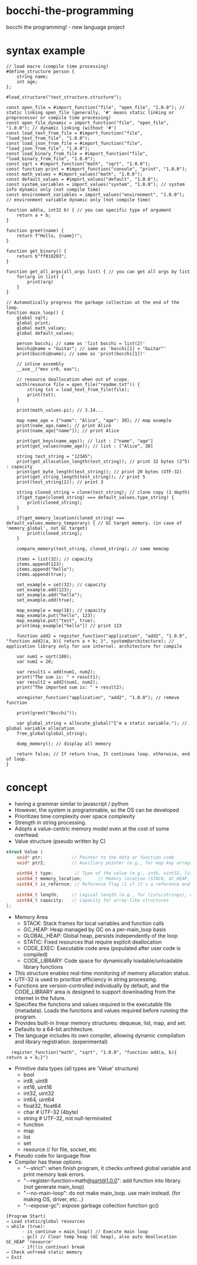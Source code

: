 # bocchi-the-programming
bocchi the programming! - new language project

# syntax example
```
// load macro (compile time processing)
#define_structure person {
    string name;
    int age;
};

#load_structure("test_structure.structure");

const open_file = #import_function("file", "open_file", "1.0.0"); // static linking open_file (generally, '#' means static linking or preprocessor or compile time processing)
const open_file_dynamic = import_function("file", "open_file", "1.0.0"); // dynamic linking (without '#')
const load_text_from_file = #import_function("file", "load_text_from_file", "1.0.0");
const load_json_from_file = #import_function("file", "load_json_from_file", "1.0.0");
const load_binary_from_file = #import_function("file", "load_binary_from_file", "1.0.0");
const sqrt = #import_function("math", "sqrt", "1.0.0");
const function print = #import_function("console", "print", "1.0.0");
const math_values = #import_values("math", "1.0.0");
const default_values = #import_values("default", "1.0.0");
const system_variables = import_values("system", "1.0.0"); // system info dynamic only (not compile time)
const environment_variables = import_values("environment", "1.0.0"); // environment variable dynamic only (not compile time)

function add(a, int32 b) { // you can specific type of argument
    return a + b;
}

function greet(name) {
    return f"Hello, {name}!";
}

function get_binary() {
    return b"ff010203";
}

function get_all_args(all_args list) { // you can get all args by list
    for(arg in list) {
        print(arg)
    }
}

// Automatically progress the garbage collection at the end of the loop.
function main_loop() {
    global sqrt;
    global print;
    global math_values;
    global default_values;

    person bocchi; // same as 'list bocchi = list(2)'
    bocchi@name = "Guitar"; // same as 'bocchi[1] = "Guitar"'
    print(bocchi@name); // same as 'print(bocchi[1])'

    // inline assembly
    __asm__("mov cr0, eax");

    // resource deallocation when out of scope.
    with(resource file = open_file("readme.txt")) {
        string txt = load_text_from_file(file);
        print(txt);
    }

    print(math_values.pi); // 3.14...

    map name_age = {"name": "Alice", "age": 30}; // map example
    print(name_age.name); // print Alice
    print(name_age["name"]); // print Alice

    print(get_keys(name_age)); // list : ["name", "age"]
    print(get_values(name_age)); // list : ["Alice", 30]

    string test_string = "12345";
    print(get_allocation_length(test_string)); // print 32 bytes (2^5) : capacity
    print(get_byte_length(test_string)); // print 20 bytes (UTF-32)
    print(get_string_length(test_string)); // print 5
    print(test_string[2]); // print 3

    string cloned_string = clone(test_string); // clone copy (1 depth)
    if(get_type(cloned_string) === default_values.type_string) {
        print(cloned_string);
    }

    if(get_memory_location(cloned_string) === default_values.memory_temporary) { // GC target memory. (in case of 'memory_global', not GC target)
        print(cloned_string);
    }

    compare_memory(test_string, cloned_string); // same memcmp

    items = list(32); // capacity
    items.append(123);
    items.append("hello");
    items.append(true);

    set_example = set(32); // capacity
    set_example.add(123);
    set_example.add("hello");
    set_example.add(true);

    map_example = map(16); // capacity
    map_example.put("hello", 123);
    map_example.put("test", true);
    print(map_example["hello"]) // print 123

    function add2 = register_function("application", "add2", "1.0.0", "function add2(a, b){ return a + b; }", system@architecture); // application library only for use internal. architecture for compile

    var num1 = sqrt(100);
    var num2 = 20;

    var result1 = add(num1, num2);
    print("The sum is: " + result1);
    var result2 = add2(num1, num2);
    print("The imported sum is: " + result2);

    unregister_function("application", "add2", "1.0.0"); // remove function

    print(greet("Bocchi"));
    
    var global_string = allocate_global("I'm a static variable."); // global variable allocation
    free_global(global_string);

    dump_memory(); // display all memory

    return false; // If return true, It continues loop. otherwise, end of loop.
}
```

# concept
- having a grammar similar to javascript / python
- However, the system is programmable, so the OS can be developed
- Prioritizes time complexity over space complexity
- Strength in string processing.
- Adopts a value-centric memory model even at the cost of some overhead.
- Value structure (pseudo written by C)
```c
struct Value {
    void* ptr;           // Pointer to the data or function code
    void* ptr2;          // Auxiliary pointer (e.g., for map key arrays, closure captures, etc.), also use for resource deallocator

    uint64_t type;        // Type of the value (e.g., int8, uint32, list, map, string, function, resource, etc.)
    uint64_t memory_location;      // Memory location (STACK, GC_HEAP, GLOBAL_HEAP, STATIC, CODE)
    uint64_t is_refernce; // Reference flag (1 if it's a reference and should not be deallocated)

    uint64_t length;     // Logical length (e.g., for lists/strings), or the actual value for integers
    uint64_t capacity;   // Capacity for array-like structures
};
```
- Memory Area
  - STACK: Stack frames for local variables and function calls
  - GC_HEAP: Heap managed by GC on a per-main_loop basis
  - GLOBAL_HEAP: Global heap, persists independently of the loop
  - STATIC: Fixed resources that require explicit deallocation
  - CODE_EXEC: Executable code area (populated after user code is compiled)
  - CODE_LIBRARY: Code space for dynamically loadable/unloadable library functions
- This structure enables real-time monitoring of memory allocation status.
- UTF-32 is used to prioritize efficiency in string processing.
- Functions are version-controlled individually by default, and the CODE_LIBRARY area is designed to support downloading from the internet in the future.
- Specifies the functions and values required in the executable file (metadata). Loads the functions and values required before running the program.
- Provides built-in linear memory structures: dequeue, list, map, and set.
- Defaults to a 64-bit architecture.
- The language includes its own compiler, allowing dynamic compilation and library registration. (experimental)
```
  register_function("math", "sqrt", "1.0.0", "function add(a, b){ return a + b;}")
```
- Primitive data types (all types are 'Value' structure)
  - bool
  - int8,  uint8
  - int16, uint16
  - int32, uint32
  - int64, uint64
  - float32, float64
  - char  # UTF-32 (4byte)
  - string  # UTF-32, not null-terminated
  - function
  - map
  - list
  - set
  - resource // for file, socket, etc
- Pseudo code for language flow
- Compiler has these options:
  - "--strict": when finish program, it checks unfreed global variable and print memory leak errors.
  - "--register-function=math@sqrt@1.0.0": add function into library. (not generate main_loop)
  - "--no-main-loop": do not make main_loop. use main instead. (for making OS, driver, etc...)
  - "--expose-gc": expose garbage collection function gc()
```
[Program Start]
→ Load static/global resources
→ while (true):
      - is_continue = main_loop() // Execute main loop
      - gc() // Clear temp heap (GC heap), also auto deallocation GC_HEAP 'resource'
      - if(!is_continue) break
→ Check unfreed static memory
→ Exit
```

